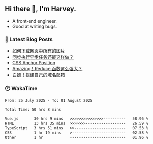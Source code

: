 ## Hi there 👋, I'm Harvey.

- A front-end engineer.
- Good at writing bugs.

### 📖 Latest Blog Posts
<!-- BLOG-POST-LIST:START -->
- [如何下载网页中所有的图片](https://blog.izou.top/posts/download-page-img/)
- [同步执行异步任务还能这样做？](https://blog.izou.top/posts/sync-executed/)
- [CSS Anchor Position](https://blog.izou.top/posts/css-anchor/)
- [Amazing！Reduce 函数这么强大？](https://blog.izou.top/posts/reduce-usage/)
- [白嫖！搭建自己的域名邮箱](https://blog.izou.top/posts/domain-mail/)
<!-- BLOG-POST-LIST:END -->

### 🕐 WakaTime
<!--START_SECTION:waka-->

```txt
From: 25 July 2025 - To: 01 August 2025

Total Time: 50 hrs 8 mins

Vue.js       30 hrs 9 mins   >>>>>>>>>>>>>>>----------   58.96 %
HTML         13 hrs 35 mins  >>>>>>>------------------   26.59 %
TypeScript   3 hrs 51 mins   >>-----------------------   07.53 %
CSS          1 hr 19 mins    >------------------------   02.58 %
Other        1 hr            -------------------------   01.96 %
```

<!--END_SECTION:waka-->
